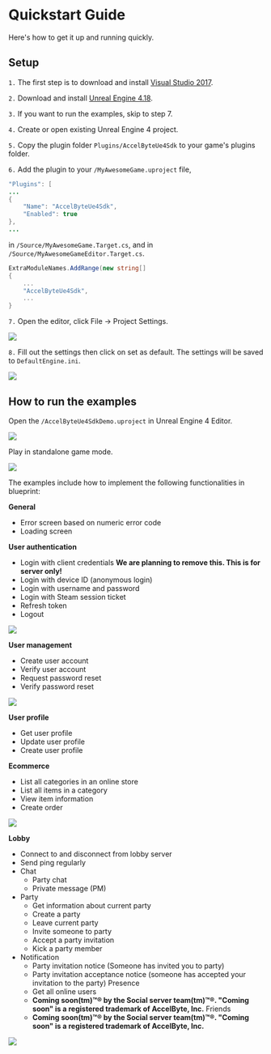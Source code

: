 # Quickstart Guide
Here's how to get it up and running quickly.

## Setup

`1.` The first step is to download and install [Visual Studio 2017](https://visualstudio.microsoft.com/downloads/).

`2.` Download and install [Unreal Engine 4.18](https://www.unrealengine.com).

`3.` If you want to run the examples, skip to step 7.

`4.` Create or open existing Unreal Engine 4 project.

`5.` Copy the plugin folder `Plugins/AccelByteUe4Sdk` to your game's plugins folder. 

`6.` Add the plugin to your `/MyAwesomeGame.uproject` file,
```java
"Plugins": [
...
{
    "Name": "AccelByteUe4Sdk",
    "Enabled": true
},
...
```
in `/Source/MyAwesomeGame.Target.cs`, and in `/Source/MyAwesomeGameEditor.Target.cs`.
```cs
ExtraModuleNames.AddRange(new string[]
{
    ...
    "AccelByteUe4Sdk",
    ...
}
```
`7.` Open the editor, click File -> Project Settings.

![](images/setup_001.png)

`8.` Fill out the settings then click on set as default. The settings will be saved to `DefaultEngine.ini`.

![](images/setup_002.png)


## How to run the examples

Open the `/AccelByteUe4SdkDemo.uproject` in Unreal Engine 4 Editor. 

![](images/qsg_001.png)

Play in standalone game mode.

![](images/qsg_002.png)

The examples include how to implement the following functionalities in blueprint:

**General**
- Error screen based on numeric error code
- Loading screen

**User authentication**
- Login with client credentials **We are planning to remove this. This is for server only!**
- Login with device ID (anonymous login)
- Login with username and password
- Login with Steam session ticket
- Refresh token
- Logout

![](images/qsg_003.png)

**User management**
- Create user account
- Verify user account
- Request password reset
- Verify password reset

![](images/qsg_004.png)

**User profile**
- Get user profile
- Update user profile
- Create user profile

**Ecommerce**
- List all categories in an online store
- List all items in a category
- View item information
- Create order

![](images/qsg_005.png)

**Lobby**
- Connect to and disconnect from lobby server
- Send ping regularly
- Chat
    - Party chat
    - Private message (PM)
- Party
    - Get information about current party
    - Create a party
    - Leave current party
    - Invite someone to party
    - Accept a party invitation
    - Kick a party member
- Notification
    - Party invitation notice (Someone has invited you to party)
    - Party invitation acceptance notice (someone has accepted your invitation to the party)
Presence
    - Get all online users
    - **Coming soon(tm)™® by the Social server team(tm)™®. "Coming soon" is a registered trademark of AccelByte, Inc.**
Friends
    - **Coming soon(tm)™® by the Social server team(tm)™®. "Coming soon" is a registered trademark of AccelByte, Inc.**

![](images/qsg_006.png)
